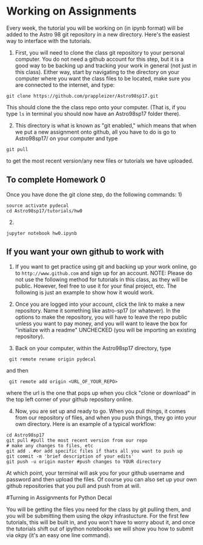 # Working on Assignments 

Every week, the tutorial you will be working on (in ipynb format) will be added to the Astro 98 git repository in a new directory. Here's the easiest way to interface with the tutorials. 

1) First, you will need to clone the class git repository to your personal computer. You do not need a github account for this step, but it is a good way to be backing up and tracking your work in general (not just in this class). Either way, start by navigating to the directory on your computer where you want the class files to be located, make sure you are connected to the internet, and type: 
```
git clone https://github.com/prappleizer/Astro98sp17.git
```
This should clone the the class repo onto your computer. (That is, if you type ```ls``` in terminal you should now have an Astro98sp17 folder there). 

2) This directory is what is known as "git enabled," which means that when we put a new assignment onto github, all you have to do is go to Astro98sp17/ on your computer and type 
```
git pull
```
to get the most recent version/any new files or tutorials we have uploaded.

## To complete Homework 0

Once you have done the git clone step, do the following commands:
1) 
```
source activate pydecal
cd Astro98sp17/tutorials/hw0
```
2)
```
jupyter notebook hw0.ipynb
```


## If you want your own github to work with

1) If you want to get practice using git and backing up your work online, go to ```http://www.github.com``` and sign up for an account. NOTE: Please do not use the following method for tutorials in this class, as they will be public. However, feel free to use it for your final project, etc. The following is just an example to show how it would work.

2) Once you are logged into your account, click the link to make a new repository. Name it something like astro-sp17 (or whatever). In the options to make the repository, you will have to leave the repo public unless you want to pay money, and you will want to leave the box for "initialize with a readme" UNCHECKED (you will be importing an existing repository). 

3) Back on your computer, within the Astro98sp17 directory, type
```
 git remote rename origin pydecal
```
and then 
```
 git remote add origin <URL_OF_YOUR_REPO>
```
where the url is the one that pops up when you click "clone or download" in the top left corner of your github repository online. 

4) Now, you are set up and ready to go. When you pull things, it comes from our repository of files, and when you push things, they go into your own directory. Here is an example of a typical workflow:
```
cd Astro98sp17
git pull #pull the most recent version from our repo
# make any changes to files, etc
git add . #or add specific files if thats all you want to push up
git commit -m 'brief description of your edits'
git push -u origin master #push changes to YOUR directory
```
At which point, your terminal will ask you for your github username and password and then upload the files. Of course you can also set up your own github repositories that you pull and push from at will. 


#Turning in Assignments for Python Decal

You will be getting the files you need for the class by git pulling them, and you will be submitting them using the okpy infrastucture. For the first few tutorials, this will be built in, and you won't have to worry about it, and once the tutorials shift out of ipython notebooks we will show you how to submit via okpy (it's an easy one line command).


